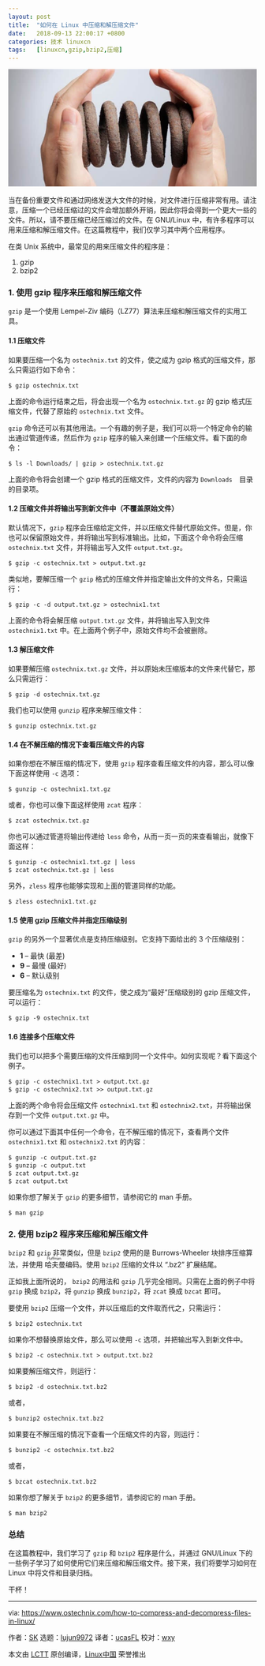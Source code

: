 ```yaml
---
layout: post
title:	"如何在 Linux 中压缩和解压缩文件"
date:	2018-09-13 22:00:17 +0800 
categories:	技术 linuxcn 
tags:	[linuxcn,gzip,bzip2,压缩]
---
```



![](/Asserts/Images/album/201809/13/220019yu6qw083583xp8lz.jpg)


当在备份重要文件和通过网络发送大文件的时候，对文件进行压缩非常有用。请注意，压缩一个已经压缩过的文件会增加额外开销，因此你将会得到一个更大一些的文件。所以，请不要压缩已经压缩过的文件。在 GNU/Linux 中，有许多程序可以用来压缩和解压缩文件。在这篇教程中，我们仅学习其中两个应用程序。


在类 Unix 系统中，最常见的用来压缩文件的程序是：


1. gzip
2. bzip2


### 1. 使用 gzip 程序来压缩和解压缩文件


`gzip` 是一个使用 Lempel-Ziv 编码（LZ77）算法来压缩和解压缩文件的实用工具。


#### 1.1 压缩文件


如果要压缩一个名为 `ostechnix.txt` 的文件，使之成为 gzip 格式的压缩文件，那么只需运行如下命令：



```
$ gzip ostechnix.txt
```

上面的命令运行结束之后，将会出现一个名为 `ostechnix.txt.gz` 的 gzip 格式压缩文件，代替了原始的 `ostechnix.txt` 文件。


`gzip` 命令还可以有其他用法。一个有趣的例子是，我们可以将一个特定命令的输出通过管道传递，然后作为 `gzip` 程序的输入来创建一个压缩文件。看下面的命令：



```
$ ls -l Downloads/ | gzip > ostechnix.txt.gz
```

上面的命令将会创建一个 gzip 格式的压缩文件，文件的内容为 `Downloads`　目录的目录项。


#### 1.2 压缩文件并将输出写到新文件中（不覆盖原始文件）


默认情况下，`gzip` 程序会压缩给定文件，并以压缩文件替代原始文件。但是，你也可以保留原始文件，并将输出写到标准输出。比如，下面这个命令将会压缩 `ostechnix.txt` 文件，并将输出写入文件 `output.txt.gz`。



```
$ gzip -c ostechnix.txt > output.txt.gz
```

类似地，要解压缩一个 `gzip` 格式的压缩文件并指定输出文件的文件名，只需运行：



```
$ gzip -c -d output.txt.gz > ostechnix1.txt
```

上面的命令将会解压缩 `output.txt.gz` 文件，并将输出写入到文件 `ostechnix1.txt` 中。在上面两个例子中，原始文件均不会被删除。


#### 1.3 解压缩文件


如果要解压缩 `ostechnix.txt.gz` 文件，并以原始未压缩版本的文件来代替它，那么只需运行：



```
$ gzip -d ostechnix.txt.gz
```

我们也可以使用 `gunzip` 程序来解压缩文件：



```
$ gunzip ostechnix.txt.gz
```

#### 1.4 在不解压缩的情况下查看压缩文件的内容


如果你想在不解压缩的情况下，使用 `gzip` 程序查看压缩文件的内容，那么可以像下面这样使用 `-c` 选项：



```
$ gunzip -c ostechnix1.txt.gz
```

或者，你也可以像下面这样使用 `zcat` 程序：



```
$ zcat ostechnix.txt.gz
```

你也可以通过管道将输出传递给 `less` 命令，从而一页一页的来查看输出，就像下面这样：



```
$ gunzip -c ostechnix1.txt.gz | less
$ zcat ostechnix.txt.gz | less
```

另外，`zless` 程序也能够实现和上面的管道同样的功能。



```
$ zless ostechnix1.txt.gz
```

#### 1.5 使用 gzip 压缩文件并指定压缩级别


`gzip` 的另外一个显著优点是支持压缩级别。它支持下面给出的 3 个压缩级别：


* **1** – 最快 (最差)
* **9** – 最慢 (最好)
* **6** – 默认级别


要压缩名为 `ostechnix.txt` 的文件，使之成为“最好”压缩级别的 gzip 压缩文件，可以运行：



```
$ gzip -9 ostechnix.txt
```

#### 1.6 连接多个压缩文件


我们也可以把多个需要压缩的文件压缩到同一个文件中。如何实现呢？看下面这个例子。



```
$ gzip -c ostechnix1.txt > output.txt.gz
$ gzip -c ostechnix2.txt >> output.txt.gz
```

上面的两个命令将会压缩文件 `ostechnix1.txt` 和 `ostechnix2.txt`，并将输出保存到一个文件 `output.txt.gz` 中。


你可以通过下面其中任何一个命令，在不解压缩的情况下，查看两个文件 `ostechnix1.txt` 和 `ostechnix2.txt` 的内容：



```
$ gunzip -c output.txt.gz
$ gunzip -c output.txt
$ zcat output.txt.gz
$ zcat output.txt
```

如果你想了解关于 `gzip` 的更多细节，请参阅它的 man 手册。



```
$ man gzip
```

### 2. 使用 bzip2 程序来压缩和解压缩文件


`bzip2` 和 `gzip` 非常类似，但是 `bzip2` 使用的是 Burrows-Wheeler 块排序压缩算法，并使用<ruby> 哈夫曼 <rt>  Huffman </rt></ruby>编码。使用 `bzip2` 压缩的文件以 “.bz2” 扩展结尾。


正如我上面所说的， `bzip2` 的用法和 `gzip` 几乎完全相同。只需在上面的例子中将 `gzip` 换成 `bzip2`，将 `gunzip` 换成 `bunzip2`，将 `zcat` 换成 `bzcat` 即可。


要使用 `bzip2` 压缩一个文件，并以压缩后的文件取而代之，只需运行：



```
$ bzip2 ostechnix.txt
```

如果你不想替换原始文件，那么可以使用 `-c` 选项，并把输出写入到新文件中。



```
$ bzip2 -c ostechnix.txt > output.txt.bz2
```

如果要解压缩文件，则运行：



```
$ bzip2 -d ostechnix.txt.bz2
```

或者，



```
$ bunzip2 ostechnix.txt.bz2
```

如果要在不解压缩的情况下查看一个压缩文件的内容，则运行：



```
$ bunzip2 -c ostechnix.txt.bz2
```

或者，



```
$ bzcat ostechnix.txt.bz2
```

如果你想了解关于 `bzip2` 的更多细节，请参阅它的 man 手册。



```
$ man bzip2
```

### 总结


在这篇教程中，我们学习了 `gzip` 和 `bzip2` 程序是什么，并通过 GNU/Linux 下的一些例子学习了如何使用它们来压缩和解压缩文件。接下来，我们将要学习如何在 Linux 中将文件和目录归档。


干杯！




---


via: <https://www.ostechnix.com/how-to-compress-and-decompress-files-in-linux/>


作者：[SK](https://www.ostechnix.com/author/sk/) 选题：[lujun9972](https://github.com/lujun9972) 译者：[ucasFL](https://github.com/ucasFL) 校对：[wxy](https://github.com/wxy)


本文由 [LCTT](https://github.com/LCTT/TranslateProject) 原创编译，[Linux中国](https://linux.cn/) 荣誉推出
